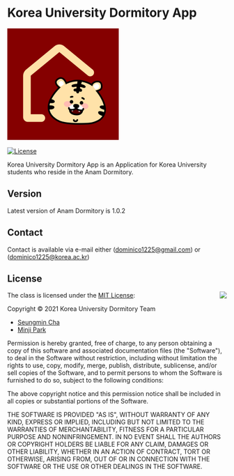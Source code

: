 # Korea University Dormitory App

<img src="./assets/icon.png" width=256 height=256/>

[![License](https://img.shields.io/badge/Licence-MIT-blue.svg)](https://github.com/Virtuso1225/Korea-Univ-Dormitory.App/blob/main/LICENSE)

Korea University Dormitory App is an Application for Korea University students who reside in the Anam Dormitory.

## Version

Latest version of Anam Dormitory is 1.0.2

## Contact

Contact is available via e-mail either (dominico1225@gmail.com) or (dominico1225@korea.ac.kr)

## License

<img align="right" src="http://opensource.org/trademarks/opensource/OSI-Approved-License-100x137.png">

The class is licensed under the [MIT License](http://opensource.org/licenses/MIT):

Copyright &copy; 2021 Korea University Dormitory Team

- [Seungmin Cha](https://github.com/Virtuso1225)
- [Minji Park](https://github.com/GrowingGlowingMinji)

Permission is hereby granted, free of charge, to any person obtaining a copy of this software and associated documentation files (the "Software"), to deal in the Software without restriction, including without limitation the rights to use, copy, modify, merge, publish, distribute, sublicense, and/or sell copies of the Software, and to permit persons to whom the Software is furnished to do so, subject to the following conditions:

The above copyright notice and this permission notice shall be included in all copies or substantial portions of the Software.

THE SOFTWARE IS PROVIDED "AS IS", WITHOUT WARRANTY OF ANY KIND, EXPRESS OR IMPLIED, INCLUDING BUT NOT LIMITED TO THE WARRANTIES OF MERCHANTABILITY, FITNESS FOR A PARTICULAR PURPOSE AND NONINFRINGEMENT. IN NO EVENT SHALL THE AUTHORS OR COPYRIGHT HOLDERS BE LIABLE FOR ANY CLAIM, DAMAGES OR OTHER LIABILITY, WHETHER IN AN ACTION OF CONTRACT, TORT OR OTHERWISE, ARISING FROM, OUT OF OR IN CONNECTION WITH THE SOFTWARE OR THE USE OR OTHER DEALINGS IN THE SOFTWARE.
